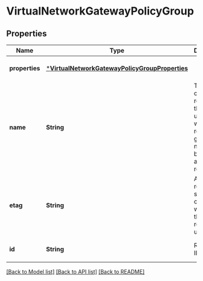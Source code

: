 # VirtualNetworkGatewayPolicyGroup


## Properties
Name | Type | Description | Notes
------------ | ------------- | ------------- | -------------
**properties** | [***VirtualNetworkGatewayPolicyGroupProperties**](VirtualNetworkGatewayPolicyGroupProperties.md) |  | [optional] [default to nothing]
**name** | **String** | The name of the resource that is unique within a resource group. This name can be used to access the resource. | [optional] [default to nothing]
**etag** | **String** | A unique read-only string that changes whenever the resource is updated. | [optional] [readonly] [default to nothing]
**id** | **String** | Resource ID. | [optional] [default to nothing]


[[Back to Model list]](../README.md#models) [[Back to API list]](../README.md#api-endpoints) [[Back to README]](../README.md)


